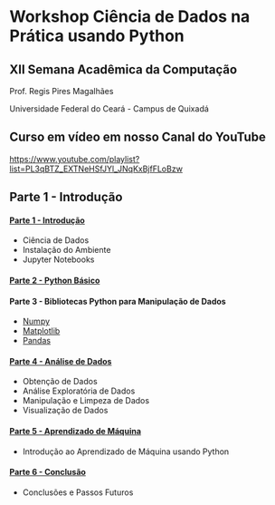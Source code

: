 
# Workshop Ciência de Dados na Prática usando Python
## XII Semana Acadêmica da Computação
Prof. Regis Pires Magalhães

Universidade Federal do Ceará - Campus de Quixadá

## Curso em vídeo em nosso Canal do YouTube
https://www.youtube.com/playlist?list=PL3qBTZ_EXTNeHSfJYl_JNqKxBjfFLoBzw

## Parte 1 - Introdução

#### [Parte 1 - Introdução](01-intro.ipynb)
- Ciência de Dados
- Instalação do Ambiente
- Jupyter Notebooks

#### [Parte 2 - Python Básico](02-python_basico.ipynb)

#### Parte 3 - Bibliotecas Python para Manipulação de Dados
- [Numpy](03.1-bibliotecas-manipulacao_de_dados-numpy.ipynb)
- [Matplotlib](03.2-bibliotecas-manipulacao_de_dados-matplotlib.ipynb)
- [Pandas](03.3-bibliotecas-manipulacao_de_dados-pandas.ipynb)

#### [Parte 4 - Análise de Dados](04-analise_de_dados.ipynb)
- Obtenção de Dados
- Análise Exploratória de Dados
- Manipulação e Limpeza de Dados
- Visualização de Dados

#### [Parte 5 - Aprendizado de Máquina](05-aprendizagem_maquina.ipynb)
- Introdução ao Aprendizado de Máquina usando Python

#### [Parte 6 - Conclusão](06-conclusoes.ipynb)
- Conclusões e Passos Futuros
